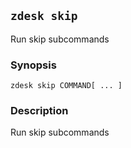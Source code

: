 ## `zdesk skip`

Run skip subcommands

### Synopsis

    zdesk skip COMMAND[ ... ]

### Description

Run skip subcommands

